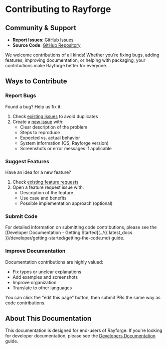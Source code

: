# Contributing to Rayforge

## Community & Support

- **Report Issues**: [GitHub Issues](https://github.com/barebaric/rayforge/issues)
- **Source Code**: [GitHub Repository](https://github.com/barebaric/rayforge)

We welcome contributions of all kinds! Whether you're fixing bugs, adding features, improving documentation, or helping with packaging, your contributions make Rayforge better for everyone.

## Ways to Contribute

### Report Bugs

Found a bug? Help us fix it:

1. Check [existing issues](https://github.com/barebaric/rayforge/issues) to avoid duplicates
2. Create a [new issue](https://github.com/barebaric/rayforge/issues/new) with:
   - Clear description of the problem
   - Steps to reproduce
   - Expected vs. actual behavior
   - System information (OS, Rayforge version)
   - Screenshots or error messages if applicable

### Suggest Features

Have an idea for a new feature?

1. Check [existing feature requests](https://github.com/barebaric/rayforge/issues?q=is%3Aissue+label%3Aenhancement)
2. Open a feature request issue with:
   - Description of the feature
   - Use case and benefits
   - Possible implementation approach (optional)

### Submit Code

For detailed information on submitting code contributions, please see the
[Developer Documentation - Getting Started](../{{ latest_docs }}/developer/getting-started/getting-the-code.md) guide.

### Improve Documentation

Documentation contributions are highly valued:

- Fix typos or unclear explanations
- Add examples and screenshots
- Improve organization
- Translate to other languages

You can click the "edit this page" button, then submit PRs the same way as
code contributions.

## About This Documentation

This documentation is designed for end-users of Rayforge. If you're looking for developer documentation, please see the [Developers Documentation](https://github.com/heathkh/rayforge/tree/main/docs) guide.
